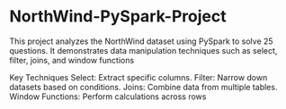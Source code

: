 # NorthWind-PySpark-Project

This project analyzes the NorthWind dataset using PySpark to solve 25 questions. It demonstrates data manipulation techniques such as select, filter, joins, and window functions

Key Techniques Select: Extract specific columns. Filter: Narrow down datasets based on conditions. Joins: Combine data from multiple tables. Window Functions: Perform calculations across rows
